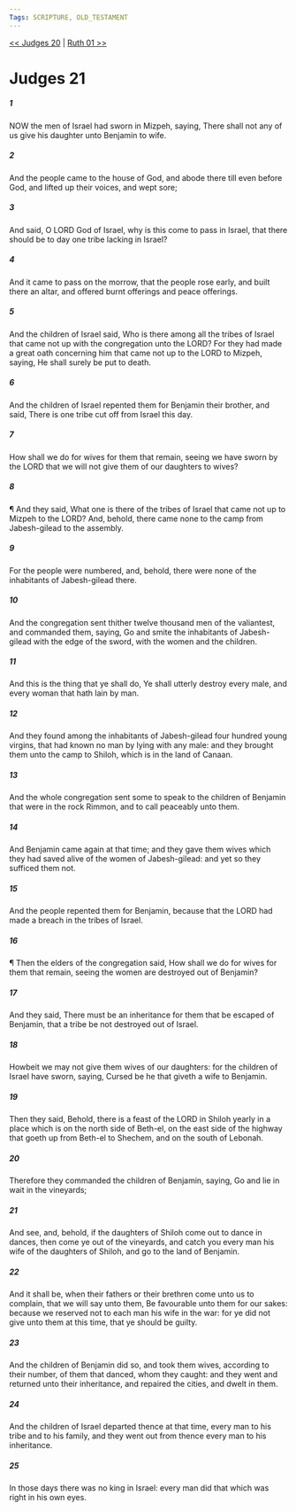 ```yaml
---
Tags: SCRIPTURE, OLD_TESTAMENT
---
```


[<< Judges 20](OLD_TESTAMENT/07_Judges/Judges_20.md) | [Ruth 01 >>](OLD_TESTAMENT/08_Ruth/Ruth_01.md)

# Judges 21

##### 1
 NOW the men of Israel had sworn in Mizpeh, saying, There shall not any of us give his daughter unto Benjamin to wife.
##### 2
 And the people came to the house of God, and abode there till even before God, and lifted up their voices, and wept sore;
##### 3
 And said, O LORD God of Israel, why is this come to pass in Israel, that there should be to day one tribe lacking in Israel?
##### 4
 And it came to pass on the morrow, that the people rose early, and built there an altar, and offered burnt offerings and peace offerings.
##### 5
 And the children of Israel said, Who is there among all the tribes of Israel that came not up with the congregation unto the LORD?  For they had made a great oath concerning him that came not up to the LORD to Mizpeh, saying, He shall surely be put to death.
##### 6
 And the children of Israel repented them for Benjamin their brother, and said, There is one tribe cut off from Israel this day.
##### 7
 How shall we do for wives for them that remain, seeing we have sworn by the LORD that we will not give them of our daughters to wives?
##### 8
 ¶ And they said, What one is there of the tribes of Israel that came not up to Mizpeh to the LORD?  And, behold, there came none to the camp from Jabesh-gilead to the assembly.
##### 9
 For the people were numbered, and, behold, there were none of the inhabitants of Jabesh-gilead there.
##### 10
 And the congregation sent thither twelve thousand men of the valiantest, and commanded them, saying, Go and smite the inhabitants of Jabesh-gilead with the edge of the sword, with the women and the children.
##### 11
 And this is the thing that ye shall do, Ye shall utterly destroy every male, and every woman that hath lain by man.
##### 12
 And they found among the inhabitants of Jabesh-gilead four hundred young virgins, that had known no man by lying with any male: and they brought them unto the camp to Shiloh, which is in the land of Canaan.
##### 13
 And the whole congregation sent some to speak to the children of Benjamin that were in the rock Rimmon, and to call peaceably unto them.
##### 14
 And Benjamin came again at that time; and they gave them wives which they had saved alive of the women of Jabesh-gilead: and yet so they sufficed them not.
##### 15
 And the people repented them for Benjamin, because that the LORD had made a breach in the tribes of Israel.
##### 16
 ¶ Then the elders of the congregation said, How shall we do for wives for them that remain, seeing the women are destroyed out of Benjamin?
##### 17
 And they said, There must be an inheritance for them that be escaped of Benjamin, that a tribe be not destroyed out of Israel.
##### 18
 Howbeit we may not give them wives of our daughters: for the children of Israel have sworn, saying, Cursed be he that giveth a wife to Benjamin.
##### 19
 Then they said, Behold, there is a feast of the LORD in Shiloh yearly in a place which is on the north side of Beth-el, on the east side of the highway that goeth up from Beth-el to Shechem, and on the south of Lebonah.
##### 20
 Therefore they commanded the children of Benjamin, saying, Go and lie in wait in the vineyards;
##### 21
 And see, and, behold, if the daughters of Shiloh come out to dance in dances, then come ye out of the vineyards, and catch you every man his wife of the daughters of Shiloh, and go to the land of Benjamin.
##### 22
 And it shall be, when their fathers or their brethren come unto us to complain, that we will say unto them, Be favourable unto them for our sakes: because we reserved not to each man his wife in the war: for ye did not give unto them at this time, that ye should be guilty.
##### 23
 And the children of Benjamin did so, and took them wives, according to their number, of them that danced, whom they caught: and they went and returned unto their inheritance, and repaired the cities, and dwelt in them.
##### 24
 And the children of Israel departed thence at that time, every man to his tribe and to his family, and they went out from thence every man to his inheritance.
##### 25
 In those days there was no king in Israel: every man did that which was right in his own eyes.
